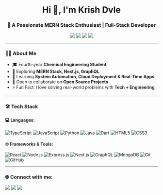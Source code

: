 <h1 align="center">Hi 👋, I'm Krish Dvle</h1>
<h3 align="center">🚀 A Passionate MERN Stack Enthusiast | Full-Stack Developer</h3>

<p align="center">
  <a href="https://github.com/KrishDvle"><img src="https://img.shields.io/badge/GitHub-000?logo=github&logoColor=white"/></a>
  <a href="https://linkedin.com/in/YourLinkedInID"><img src="https://img.shields.io/badge/LinkedIn-blue?logo=linkedin&logoColor=white"/></a>
  <a href="https://instagram.com/YourInstagramID"><img src="https://img.shields.io/badge/Instagram-E4405F?logo=instagram&logoColor=white"/></a>
  <a href="https://YourPortfolioLink.com"><img src="https://img.shields.io/badge/Portfolio-242424?logo=vercel&logoColor=white"/></a>
</p>

---

### 👨‍💻 About Me
- 🎓 Fourth-year **Chemical Engineering Student**
- 🔭 Exploring **MERN Stack, Next.js, GraphQL**
- 🌱 Learning **System Automation, Cloud Deployment & Real-Time Apps**
- 👯 Open to collaborate on **Open Source Projects**
- ⚡ Fun Fact: I love solving real-world problems with **Tech + Engineering**

---

### 🛠 Tech Stack  

#### 💻 Languages:
![TypeScript](https://img.shields.io/badge/TypeScript-3178C6?logo=typescript&logoColor=white)
![JavaScript](https://img.shields.io/badge/JavaScript-F7DF1E?logo=javascript&logoColor=black)
![Python](https://img.shields.io/badge/Python-3776AB?logo=python&logoColor=white)
![Java](https://img.shields.io/badge/Java-007396?logo=java&logoColor=white)
![Dart](https://img.shields.io/badge/Dart-0175C2?logo=dart&logoColor=white)
![HTML5](https://img.shields.io/badge/HTML5-E34F26?logo=html5&logoColor=white)
![CSS3](https://img.shields.io/badge/CSS3-1572B6?logo=css3&logoColor=white)

#### ⚙️ Frameworks & Tools:
![React](https://img.shields.io/badge/React-20232A?logo=react&logoColor=61DAFB)
![Node.js](https://img.shields.io/badge/Node.js-339933?logo=node.js&logoColor=white)
![Express.js](https://img.shields.io/badge/Express.js-000000?logo=express&logoColor=white)
![Next.js](https://img.shields.io/badge/Next.js-000000?logo=nextdotjs&logoColor=white)
![GraphQL](https://img.shields.io/badge/GraphQL-E10098?logo=graphql&logoColor=white)
![MongoDB](https://img.shields.io/badge/MongoDB-47A248?logo=mongodb&logoColor=white)
![Git](https://img.shields.io/badge/Git-F05032?logo=git&logoColor=white)
![GitHub](https://img.shields.io/badge/GitHub-181717?logo=github&logoColor=white)

---


### 🌐 Connect with me:
<p align="left">
  <a href="https://linkedin.com/in/YourLinkedInID"><img src="https://img.icons8.com/color/48/000000/linkedin.png"/></a>
  <a href="https://instagram.com/YourInstagramID"><img src="https://img.icons8.com/color/48/000000/instagram.png"/></a>
  <a href="mailto:yourmail@gmail.com"><img src="https://img.icons8.com/color/48/000000/gmail-new.png"/></a>
</p>
